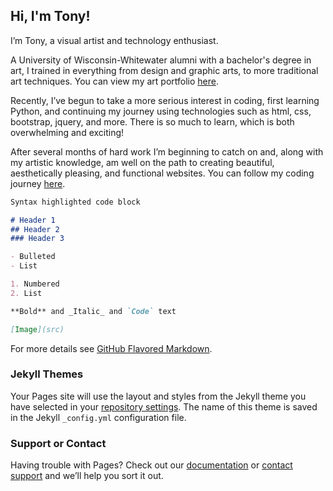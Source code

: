 ## Hi, I'm Tony! 

I’m Tony, a visual artist and technology enthusiast.

A University of Wisconsin-Whitewater alumni with a bachelor's degree in art, I trained in everything from design and graphic arts, to more traditional art techniques.
You can view my art portfolio [here](http://www.tonysheltonart.com/).

Recently, I’ve begun to take a more serious interest in coding, first learning Python, and continuing my journey using technologies such as html, css, bootstrap, jquery, and more. There is so much to learn, which is both overwhelming and exciting!

After several months of hard work I’m beginning to catch on and, along with my artistic knowledge, am well on the path to creating beautiful, aesthetically pleasing, and functional websites. You can follow my coding journey [here](http://www.tonyshelton.com/code_journal/).



```markdown
Syntax highlighted code block

# Header 1
## Header 2
### Header 3

- Bulleted
- List

1. Numbered
2. List

**Bold** and _Italic_ and `Code` text

[Image](src)
```

For more details see [GitHub Flavored Markdown](https://guides.github.com/features/mastering-markdown/).

### Jekyll Themes

Your Pages site will use the layout and styles from the Jekyll theme you have selected in your [repository settings](https://github.com/digitalmpasto/digitalmpasto.github.io/settings). The name of this theme is saved in the Jekyll `_config.yml` configuration file.

### Support or Contact

Having trouble with Pages? Check out our [documentation](https://help.github.com/categories/github-pages-basics/) or [contact support](https://github.com/contact) and we’ll help you sort it out.
